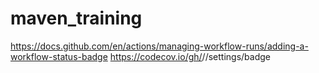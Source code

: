 # maven_training
https://docs.github.com/en/actions/managing-workflow-runs/adding-a-workflow-status-badge
https://codecov.io/gh/<your-name>/<your-project>/settings/badge
